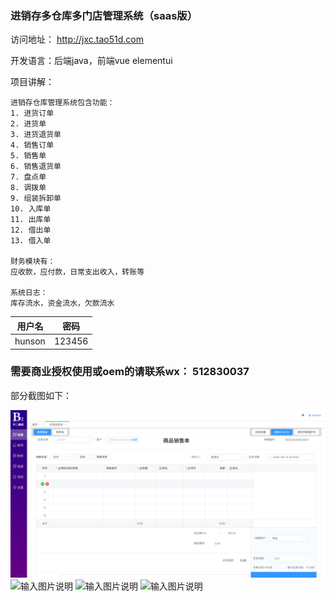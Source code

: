 ### 进销存多仓库多门店管理系统（saas版）
访问地址： http://jxc.tao51d.com

开发语言：后端java，前端vue elementui

项目讲解：
```
进销存仓库管理系统包含功能：
1. 进货订单
2. 进货单
3. 进货退货单
4. 销售订单
5. 销售单
6. 销售退货单
7. 盘点单
8. 调拨单
9. 组装拆卸单
10. 入库单
11. 出库单
12. 借出单
13. 借入单

财务模块有：
应收款，应付款，日常支出收入，转账等

系统日志：
库存流水，资金流水，欠款流水

```


| 用户名    | 密码     |
|--------|--------|
| hunson | 123456 |


### 需要商业授权使用或oem的请联系wx： 512830037


部分截图如下：

![输入图片说明](https://github.com/hunson1990/jxcsaas/blob/master/1.png?raw=true "屏幕截图.png")
![输入图片说明](https://images.gitee.com/uploads/images/2020/0901/101957_9ec225f2_2297150.png "屏幕截图.png")
![输入图片说明](https://images.gitee.com/uploads/images/2020/0901/102037_a4b4832e_2297150.png "屏幕截图.png")
![输入图片说明](https://images.gitee.com/uploads/images/2020/0901/102101_d094dc12_2297150.png "屏幕截图.png")
